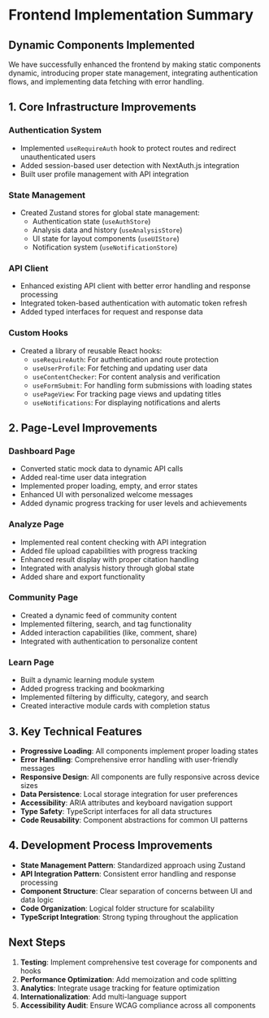# Frontend Implementation Summary

## Dynamic Components Implemented

We have successfully enhanced the frontend by making static components dynamic, introducing proper state management, integrating authentication flows, and implementing data fetching with error handling.

## 1. Core Infrastructure Improvements

### Authentication System
- Implemented `useRequireAuth` hook to protect routes and redirect unauthenticated users
- Added session-based user detection with NextAuth.js integration
- Built user profile management with API integration

### State Management
- Created Zustand stores for global state management:
  - Authentication state (`useAuthStore`)
  - Analysis data and history (`useAnalysisStore`)
  - UI state for layout components (`useUIStore`)
  - Notification system (`useNotificationStore`)

### API Client
- Enhanced existing API client with better error handling and response processing
- Integrated token-based authentication with automatic token refresh
- Added typed interfaces for request and response data

### Custom Hooks
- Created a library of reusable React hooks:
  - `useRequireAuth`: For authentication and route protection
  - `useUserProfile`: For fetching and updating user data
  - `useContentChecker`: For content analysis and verification
  - `useFormSubmit`: For handling form submissions with loading states
  - `usePageView`: For tracking page views and updating titles
  - `useNotifications`: For displaying notifications and alerts

## 2. Page-Level Improvements

### Dashboard Page
- Converted static mock data to dynamic API calls
- Added real-time user data integration
- Implemented proper loading, empty, and error states
- Enhanced UI with personalized welcome messages
- Added dynamic progress tracking for user levels and achievements

### Analyze Page
- Implemented real content checking with API integration
- Added file upload capabilities with progress tracking
- Enhanced result display with proper citation handling
- Integrated with analysis history through global state
- Added share and export functionality

### Community Page
- Created a dynamic feed of community content
- Implemented filtering, search, and tag functionality
- Added interaction capabilities (like, comment, share)
- Integrated with authentication to personalize content

### Learn Page
- Built a dynamic learning module system
- Added progress tracking and bookmarking
- Implemented filtering by difficulty, category, and search
- Created interactive module cards with completion status

## 3. Key Technical Features

- **Progressive Loading**: All components implement proper loading states
- **Error Handling**: Comprehensive error handling with user-friendly messages
- **Responsive Design**: All components are fully responsive across device sizes
- **Data Persistence**: Local storage integration for user preferences
- **Accessibility**: ARIA attributes and keyboard navigation support
- **Type Safety**: TypeScript interfaces for all data structures
- **Code Reusability**: Component abstractions for common UI patterns

## 4. Development Process Improvements

- **State Management Pattern**: Standardized approach using Zustand
- **API Integration Pattern**: Consistent error handling and response processing
- **Component Structure**: Clear separation of concerns between UI and data logic
- **Code Organization**: Logical folder structure for scalability
- **TypeScript Integration**: Strong typing throughout the application

## Next Steps

1. **Testing**: Implement comprehensive test coverage for components and hooks
2. **Performance Optimization**: Add memoization and code splitting
3. **Analytics**: Integrate usage tracking for feature optimization
4. **Internationalization**: Add multi-language support
5. **Accessibility Audit**: Ensure WCAG compliance across all components
